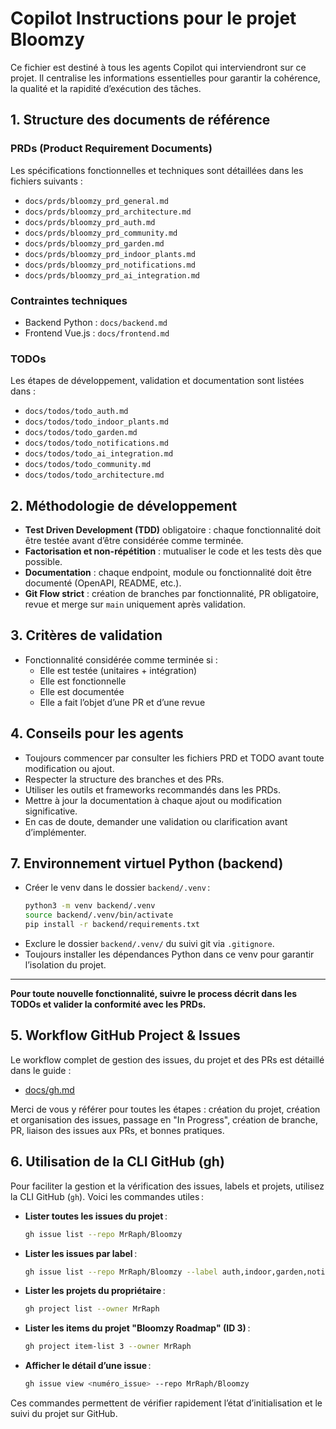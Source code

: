 # Copilot Instructions pour le projet Bloomzy

Ce fichier est destiné à tous les agents Copilot qui interviendront sur ce projet. Il centralise les informations essentielles pour garantir la cohérence, la qualité et la rapidité d’exécution des tâches.

## 1. Structure des documents de référence

### PRDs (Product Requirement Documents)
Les spécifications fonctionnelles et techniques sont détaillées dans les fichiers suivants :
- `docs/prds/bloomzy_prd_general.md`
- `docs/prds/bloomzy_prd_architecture.md`
- `docs/prds/bloomzy_prd_auth.md`
- `docs/prds/bloomzy_prd_community.md`
- `docs/prds/bloomzy_prd_garden.md`
- `docs/prds/bloomzy_prd_indoor_plants.md`
- `docs/prds/bloomzy_prd_notifications.md`
- `docs/prds/bloomzy_prd_ai_integration.md`

### Contraintes techniques
- Backend Python : `docs/backend.md`
- Frontend Vue.js : `docs/frontend.md`

### TODOs
Les étapes de développement, validation et documentation sont listées dans :
- `docs/todos/todo_auth.md`
- `docs/todos/todo_indoor_plants.md`
- `docs/todos/todo_garden.md`
- `docs/todos/todo_notifications.md`
- `docs/todos/todo_ai_integration.md`
- `docs/todos/todo_community.md`
- `docs/todos/todo_architecture.md`

## 2. Méthodologie de développement
- **Test Driven Development (TDD)** obligatoire : chaque fonctionnalité doit être testée avant d’être considérée comme terminée.
- **Factorisation et non-répétition** : mutualiser le code et les tests dès que possible.
- **Documentation** : chaque endpoint, module ou fonctionnalité doit être documenté (OpenAPI, README, etc.).
- **Git Flow strict** : création de branches par fonctionnalité, PR obligatoire, revue et merge sur `main` uniquement après validation.

## 3. Critères de validation
- Fonctionnalité considérée comme terminée si :
  - Elle est testée (unitaires + intégration)
  - Elle est fonctionnelle
  - Elle est documentée
  - Elle a fait l’objet d’une PR et d’une revue

## 4. Conseils pour les agents
- Toujours commencer par consulter les fichiers PRD et TODO avant toute modification ou ajout.
- Respecter la structure des branches et des PRs.
- Utiliser les outils et frameworks recommandés dans les PRDs.
- Mettre à jour la documentation à chaque ajout ou modification significative.
- En cas de doute, demander une validation ou clarification avant d’implémenter.

## 7. Environnement virtuel Python (backend)

- Créer le venv dans le dossier `backend/.venv` :
  ```zsh
  python3 -m venv backend/.venv
  source backend/.venv/bin/activate
  pip install -r backend/requirements.txt
  ```
- Exclure le dossier `backend/.venv/` du suivi git via `.gitignore`.
- Toujours installer les dépendances Python dans ce venv pour garantir l’isolation du projet.

---

**Pour toute nouvelle fonctionnalité, suivre le process décrit dans les TODOs et valider la conformité avec les PRDs.**


## 5. Workflow GitHub Project & Issues

Le workflow complet de gestion des issues, du projet et des PRs est détaillé dans le guide :

- [docs/gh.md](../docs/gh.md)

Merci de vous y référer pour toutes les étapes : création du projet, création et organisation des issues, passage en "In Progress", création de branche, PR, liaison des issues aux PRs, et bonnes pratiques.


## 6. Utilisation de la CLI GitHub (gh)

Pour faciliter la gestion et la vérification des issues, labels et projets, utilisez la CLI GitHub (`gh`). Voici les commandes utiles :

- **Lister toutes les issues du projet** :
  ```zsh
  gh issue list --repo MrRaph/Bloomzy
  ```
- **Lister les issues par label** :
  ```zsh
  gh issue list --repo MrRaph/Bloomzy --label auth,indoor,garden,notifications,ai,community,architecture
  ```
- **Lister les projets du propriétaire** :
  ```zsh
  gh project list --owner MrRaph
  ```
- **Lister les items du projet "Bloomzy Roadmap" (ID 3)** :
  ```zsh
  gh project item-list 3 --owner MrRaph
  ```
- **Afficher le détail d’une issue** :
  ```zsh
  gh issue view <numéro_issue> --repo MrRaph/Bloomzy
  ```

Ces commandes permettent de vérifier rapidement l’état d’initialisation et le suivi du projet sur GitHub.
